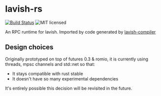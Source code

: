 # lavish-rs

[![Build Status](https://travis-ci.org/lavish-lang/lavish-rs.svg?branch=master)](https://travis-ci.org/lavish-lang/lavish-rs)
![MIT licensed](https://img.shields.io/badge/license-MIT-blue.svg)

An RPC runtime for lavish. Imported by code generated by [lavish-compiler](https://github.com/lavish-lang/lavish-compiler/)

## Design choices

Originally prototyped on top of futures 0.3 & romio, it is currently using
threads, mpsc channels and std::net so that:

  * It stays compatible with rust stable
  * It doesn't have so many experimental dependencies

It's entirely possible this decision will be revisited in the future.

